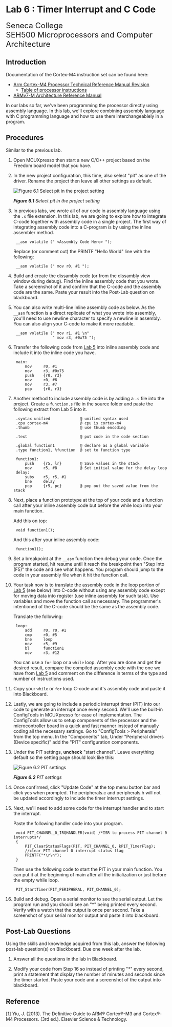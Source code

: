 # Lab 6 : Timer Interrupt and C Code

<font size="5">
Seneca College</br>
SEH500 Microprocessors and Computer Architecture
</font>

## Introduction

Documentation of the Cortex-M4 instruction set can be found here:

- [Arm Cortex-M4 Processor Technical Reference Manual Revision](https://developer.arm.com/documentation/100166/0001)
    - [Table of processor instructions](https://developer.arm.com/documentation/100166/0001/Programmers-Model/Instruction-set-summary/Table-of-processor-instructions)
- [ARMv7-M Architecture Reference Manual](https://developer.arm.com/documentation/ddi0403/latest/)

In our labs so far, we've been programming the processor directly using assembly language. In this lab, we'll explore combining assembly language with C programming language and how to use them interchangeablely in a program.

## Procedures

Similar to the previous lab.

1. Open MCUXpresso then start a new C/C++ project based on the Freedom board model that you have.

1. In the new project configuration, this time, also select "pit" as one of the driver. Rename the project then leave all other settings as default.

    ![Figure 6.1 Select pit in the project setting](lab6-pit.png)

    ***Figure 6.1** Select pit in the project setting*

1. In previous labs, we wrote all of our code in assembly language using the `.s` file extension. In this lab, we are going to explore how to integrate C-code together with assembly code in a single project. The first way of integrating assembly code into a C-program is by using the inline assembler method.

        __asm volatile (" <Assembly Code Here> ");

    Replace (or comment out) the PRINTF "Hello World" line with the following:

        __asm volatile (" mov r0, #1 ");

1. Build and create the dissambly code (or from the dissambly view window during debug). Find the inline assembly code that you wrote. Take a screenshot of it and confirm that the C-code and the assembly code are the same. Paste your result into the Post-Lab question on blackboard.

1. You can also write multi-line inline assembly code as below. As the `__asm` function is a direct replicate of what you wrote into assembly, you'll need to use newline character to specify a newline in assembly. You can also align your C-code to make it more readable.

        __asm volatile (" mov r1, #1 \n"
                        " mov r3, #0x75 ");

1. Transfer the following code from [Lab 5](lab5.md) into inline assembly code and include it into the inline code you have.

        main:
            mov 	r0, #1
            mov 	r3, #0x75
            push	{r0, r3}
            mov 	r0, #6
            mov 	r3, #7
            pop     {r0, r3}

1. Another method to include assembly code is by adding a `.s` file into the project. Create a `function.s` file in the source folder and paste the following extract from Lab 5 into it.

        .syntax unified             @ unified syntax used
        .cpu cortex-m4              @ cpu is cortex-m4
        .thumb                      @ use thumb encoding

        .text                       @ put code in the code section

        .global function1           @ declare as a global variable
        .type function1, %function  @ set to function type

        function1:
            push    {r5, lr}        @ Save values in the stack
            mov     r5, #8          @ Set initial value for the delay loop
        delay:
            subs	r5, r5, #1      
            bne     delay
            pop     {r5, pc}        @ pop out the saved value from the stack

1. Next, place a function prototype at the top of your code and a function call after your inline assembly code but before the while loop into your main function.

    Add this on top:

        void function1();

    And this after your inline assembly code:

        function1();

1. Set a breakpoint at the `__asm` function then debug your code. Once the program started, hit resume until it reach the breakpoint then "Step Into (F5)" the code and see what happens. You program should jump to the code in your assembly file when it hit the function call.

1. Your task now is to translate the assembly code in the loop portion of [Lab 5](lab5.md) (see below) into C-code without using any assembly code except for moving data into register (use inline assembly for such task). Use variables and move the function call as necessary. The programmer's intentioned of the C-code should be the same as the assembly code.

    Translate the following:

        loop:
            add     r0, r0, #1
            cmp	    r0, #5
            bne     loop
            mov 	r5, #9
            bl 	    function1
            mov 	r3, #12

    You can use a `for` loop or a `while` loop. After you are done and get the desired result, compare the compiled assembly code with the one we have from [Lab 5](lab5.md) and comment on the difference in terms of the type and number of instructions used.

1. Copy your `while` or `for` loop C-code and it's assembly code and paste it into Blackboard.

1. Lastly, we are going to include a periodic interrupt timer (PIT) into our code to generate an interrupt once every second. We'll use the built-in ConfigTools in MCUXpresso for ease of implementation. The ConfigTools allow us to setup components of the processor and the microcontroller board in a quick and fast manner instead of manually coding all the necessary settings. Go to "ConfigTools > Peripherals" from the top menu. In the "Components" tab, Under "Peripheral drivers (Device specific)" add the "PIT" configuration components.

1. Under the PIT settings, **uncheck** "start channel". Leave everything default so the setting page should look like this:

    ![Figure 6.2 PIT settings](lab6-pit-settings.png)

    ***Figure 6.2** PIT settings*

1. Once confirmed, click "Update Code" at the top menu button bar and click yes when prompted. The peripherals.c and peripherals.h will not be updated accordingly to include the timer interrupt settings.

1. Next, we'll need to add some code for the interrupt handler and to start the interrupt.
    
    Paste the following handler code into your program.

        void PIT_CHANNEL_0_IRQHANDLER(void) /*ISR to process PIT channel 0 interrupts*/
        {
            PIT_ClearStatusFlags(PIT, PIT_CHANNEL_0, kPIT_TimerFlag);
            //clear PIT channel 0 interrupt status flag
            PRINTF("*\r\n");
        }

    Then use the following code to start the PIT in your main function. You can put it at the beginning of main after all the initialization or just before the empty while loop.

        PIT_StartTimer(PIT_PERIPHERAL, PIT_CHANNEL_0);

1. Build and debug. Open a serial monitor to see the serial output. Let the program run and you should see an "*" being printed every second. Verify with a watch that the output is once per second. Take a screenshot of your serial monitor output and paste it into blackboard.

## Post-Lab Questions

Using the skills and knowledge acquired from this lab, answer the following post-lab question(s) on Blackboard. Due one week after the lab.

1. Answer all the questions in the lab in Blackboard.

1. Modify your code from Step 16 so instead of printing "*" every second, print a statement that display the number of minutes and seconds since the timer started. Paste your code and a screenshot of the output into blackboard.

## Reference

[1] Yiu, J. (2013). The Definitive Guide to ARM® Cortex®-M3 and Cortex®-M4 Processors. (3rd ed.). Elsevier Science & Technology.